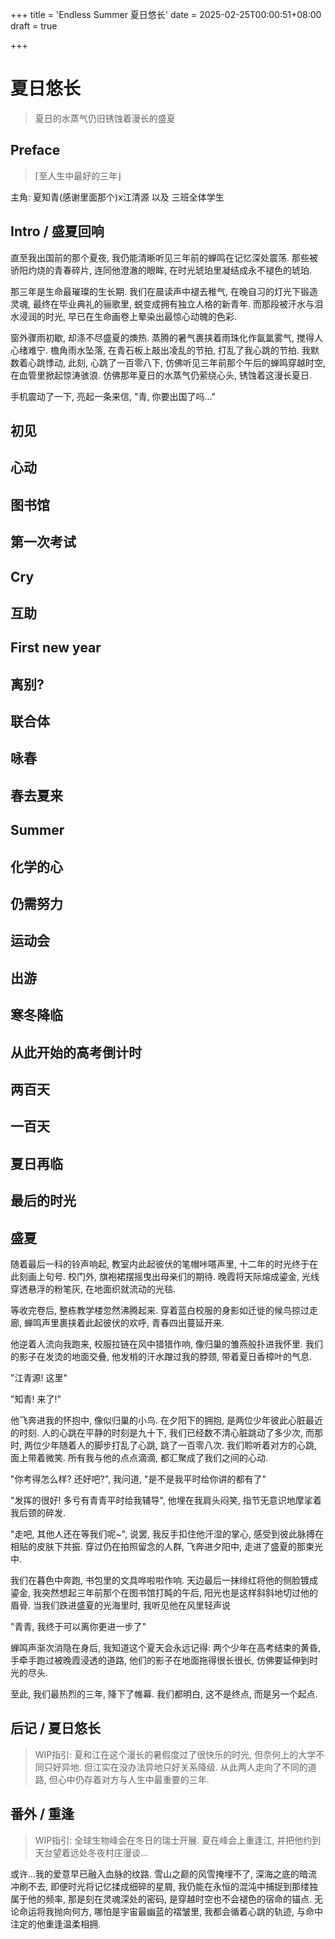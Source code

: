 +++
title = 'Endless Summer 夏日悠长'
date = 2025-02-25T00:00:51+08:00
draft = true

+++

# 夏日悠长

> 夏日的水蒸气仍旧锈蚀着漫长的盛夏

## Preface

> ⌈至人生中最好的三年⌋

主角: 夏知青(感谢里面那个)x江清源 以及 三班全体学生

## Intro / 盛夏回响

直至我出国前的那个夏夜, 我仍能清晰听见三年前的蝉鸣在记忆深处震荡. 那些被骄阳灼烧的青春碎片, 连同他澄澈的眼眸, 在时光琥珀里凝结成永不褪色的琥珀.

那三年是生命最璀璨的生长期. 我们在晨读声中褪去稚气, 在晚自习的灯光下锻造灵魂, 最终在毕业典礼的骊歌里, 蜕变成拥有独立人格的新青年. 而那段被汗水与泪水浸润的时光, 早已在生命画卷上晕染出最惊心动魄的色彩.

窗外骤雨初歇, 却涤不尽盛夏的燠热. 蒸腾的暑气裹挟着雨珠化作氤氲雾气, 搅得人心绪难宁. 檐角雨水坠落, 在青石板上敲出凌乱的节拍, 打乱了我心跳的节拍. 我默数着心跳悸动, 此刻, 心跳了一百零八下, 仿佛听见三年前那个午后的蝉鸣穿越时空, 在血管里掀起惊涛骇浪. 仿佛那年夏日的水蒸气仍萦绕心头, 锈蚀着这漫长夏日.

手机震动了一下, 亮起一条来信, "青, 你要出国了吗..."

## 初见



## 心动



## 图书馆



## 第一次考试



## Cry



## 互助



## First new year



## 离别?



## 联合体



## 咏春



## 春去夏来



## Summer



## 化学的心



## 仍需努力



## 运动会



## 出游



## 寒冬降临



## 从此开始的高考倒计时



## 两百天



## 一百天



## 夏日再临



## 最后的时光



## 盛夏

随着最后一科的铃声响起, 教室内此起彼伏的笔帽咔嗒声里, 十二年的时光终于在此刻画上句号. 校门外, 旗袍裙摆摇曳出母亲们的期待. 晚霞将天际熔成鎏金, 光线穿透悬浮的粉笔灰, 在地面织就流动的光毯.

等收完卷后, 整栋教学楼忽然沸腾起来. 穿着蓝白校服的身影如迁徙的候鸟掠过走廊, 蝉鸣声里裹挟着此起彼伏的欢呼, 青春四出蔓延开来. 

他逆着人流向我跑来, 校服拉链在风中猎猎作响, 像归巢的雏燕般扑进我怀里. 我们的影子在发烫的地面交叠, 他发梢的汗水蹭过我的脖颈, 带着夏日香樟叶的气息.

"江青源! 这里"

"知青! 来了!"

他飞奔进我的怀抱中, 像似归巢的小鸟. 在夕阳下的拥抱, 是两位少年彼此心脏最近的时刻. 人的心跳在平静的时刻是九十下, 我们已经数不清心脏跳动了多少次, 而那时, 两位少年随着人的脚步打乱了心跳, 跳了一百零八次. 我们聆听着对方的心跳, 面上带着微笑. 所有我与他的点点滴滴, 都汇聚成了我们之间的心动.

"你考得怎么样? 还好吧?", 我问道, "是不是我平时给你讲的都有了"

"发挥的很好! 多亏有青青平时给我辅导", 他埋在我肩头闷笑, 指节无意识地摩挲着我后颈的碎发.

"走吧, 其他人还在等我们呢~", 说罢, 我反手扣住他汗湿的掌心, 感受到彼此脉搏在相贴的皮肤下共振. 穿过仍在拍照留念的人群, 飞奔进夕阳中, 走进了盛夏的那束光中.

我们在暮色中奔跑, 书包里的文具哗啦啦作响. 天边最后一抹绯红将他的侧脸镀成鎏金, 我突然想起三年前那个在图书馆打盹的午后, 阳光也是这样斜斜地切过他的眉骨. 当我们跌进盛夏的光海里时, 我听见他在风里轻声说

"青青, 我终于可以离你更进一步了"

蝉鸣声渐次消隐在身后, 我知道这个夏天会永远记得: 两个少年在高考结束的黄昏, 手牵手跑过被晚霞浸透的道路, 他们的影子在地面拖得很长很长, 仿佛要延伸到时光的尽头.

至此, 我们最热烈的三年, 降下了帷幕. 我们都明白, 这不是终点, 而是另一个起点. 

## 后记 / 夏日悠长

> WIP指引: 夏和江在这个漫长的暑假度过了很快乐的时光, 但奈何上的大学不同只好异地. 但江实在没办法异地只好关系降级. 从此两人走向了不同的道路, 但心中仍存着对方与人生中最重要的三年.

## 番外 / 重逢

> WIP指引: 全球生物峰会在冬日的瑞士开展. 夏在峰会上重逢江, 并把他约到天台望着远处冬夜村庄漫谈...

或许...我的爱意早已融入血脉的纹路. 雪山之巅的风雪掩埋不了, 深海之底的暗流冲刷不去, 即便时光将记忆揉成细碎的星屑, 我仍能在永恒的混沌中捕捉到那缕独属于他的频率, 那是刻在灵魂深处的密码, 是穿越时空也不会褪色的宿命的锚点. 无论命运将我抛向何方, 哪怕是宇宙最幽蓝的褶皱里, 我都会循着心跳的轨迹, 与命中注定的他重逢温柔相拥.

